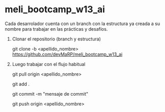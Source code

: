 # meli_bootcamp_w13_ai

Cada desarrolador cuenta con un branch con la estructura ya creada a su nombre para trabajar en las prácticas y desafíos.

1. Clonar el repositorio (branch y estructura)
   
   git clone -b <apellido_nombre> https://github.com/devMaRP/meli_bootcamp_w13_ai
   
2. Luego trabajar con el flujo habitual 

   git pull origin <apellido_nombre>
   
   git add .
   
   git commit -m "mensaje de commit" 
   
   git push origin <apellido_nombre>

